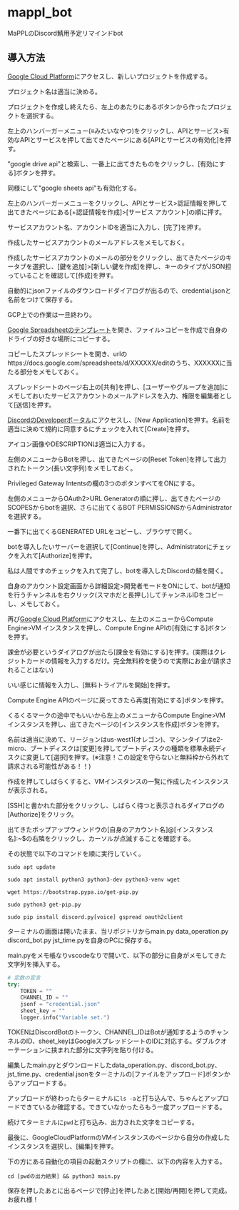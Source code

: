 # mappl_bot
MaPPLのDiscord鯖用予定リマインドbot

## 導入方法
[Google Cloud Platform](https://console.cloud.google.com/)にアクセスし、新しいプロジェクトを作成する。

プロジェクト名は適当に決める。

プロジェクトを作成し終えたら、左上のあたりにあるボタンから作ったプロジェクトを選択する。

左上のハンバーガーメニュー(≡みたいなやつ)をクリックし、APIとサービス>有効なAPIとサービスを押して出てきたページにある[APIとサービスの有効化]を押す。

"google drive api"と検索し、一番上に出てきたものをクリックし、[有効にする]ボタンを押す。

同様にして"google sheets api"も有効化する。

左上のハンバーガーメニューをクリックし、APIとサービス>認証情報を押して出てきたページにある[+認証情報を作成]>[サービス アカウント]の順に押す。

サービスアカウント名、アカウントIDを適当に入力し、[完了]を押す。

作成したサービスアカウントのメールアドレスをメモしておく。

作成したサービスアカウントのメールの部分をクリックし、出てきたページのキータブを選択し、[鍵を追加]>[新しい鍵を作成]を押し、キーのタイプがJSON担っていることを確認して[作成]を押す。

自動的にjsonファイルのダウンロードダイアログが出るので、credential.jsonと名前をつけて保存する。

GCP上での作業は一旦終わり。

[Google Spreadsheetのテンプレート](https://docs.google.com/spreadsheets/d/1ksaixAmJ1DKcp1AqKvngOCJo8mJHhd9vDue89mGjFHc/)を開き、ファイル>コピーを作成で自身のドライブの好きな場所にコピーする。

コピーしたスプレッドシートを開き、urlのhttps://docs.google.com/spreadsheets/d/XXXXXX/editのうち、XXXXXXに当たる部分をメモしておく。

スプレッドシートのページ右上の[共有]を押し、[ユーザーやグループを追加]にメモしておいたサービスアカウントのメールアドレスを入力、権限を編集者として[送信]を押す。

[DiscordのDeveloperポータル](https://discord.com/developers/applications)にアクセスし、[New Application]を押す。名前を適当に決めて規約に同意するにチェックを入れて[Create]を押す。

アイコン画像やDESCRIPTIONは適当に入力する。

左側のメニューからBotを押し、出てきたページの[Reset Token]を押して出力されたトークン(長い文字列)をメモしておく。

Privileged Gateway Intentsの欄の3つのボタンすべてをONにする。

左側のメニューからOAuth2>URL Generatorの順に押し、出てきたページのSCOPESからbotを選択、さらに出てくるBOT PERMISSIONSからAdministratorを選択する。

一番下に出てくるGENERATED URLをコピーし、ブラウザで開く。

botを導入したいサーバーを選択して[Continue]を押し、Administratorにチェックを入れて[Authorize]を押す。

私は人間ですのチェックを入れて完了し、botを導入したDiscordの鯖を開く。

自身のアカウント設定画面から詳細設定>開発者モードをONにして、botが通知を行うチャンネルを右クリック(スマホだと長押し)してチャンネルIDをコピーし、メモしておく。

再び[Google Cloud Platform](https://console.cloud.google.com/)にアクセスし、左上のメニューからCompute Engine>VM インスタンスを押し、Compute Engine APIの[有効にする]ボタンを押す。

課金が必要というダイアログが出たら[課金を有効にする]を押す。(実際はクレジットカードの情報を入力するだけ。完全無料枠を使うので実際にお金が請求されることはない)

いい感じに情報を入力し、[無料トライアルを開始]を押す。

Compute Engine APIのページに戻ってきたら再度[有効にする]ボタンを押す。

くるくるマークの途中でもいいから左上のメニューからCompute Engine>VM インスタンスを押し、出てきたページの[インスタンスを作成]ボタンを押す。

名前は適当に決めて、リージョンはus-west1(オレゴン)、マシンタイプはe2-micro、ブートディスクは[変更]を押してブートディスクの種類を標準永続ディスクに変更して[選択]を押す。(※注意！この設定を守らないと無料枠から外れて請求される可能性がある！！)

作成を押してしばらくすると、VMインスタンスの一覧に作成したインスタンスが表示される。

[SSH]と書かれた部分をクリックし、しばらく待つと表示されるダイアログの[Authorize]をクリック。

出てきたポップアップウィンドウの[自身のアカウント名]@[インスタンス名]:~$の右隣をクリックし、カーソルが点滅することを確認する。

その状態で以下のコマンドを順に実行していく。

`sudo apt update`

`sudo apt install python3 python3-dev python3-venv wget`

`wget https://bootstrap.pypa.io/get-pip.py`

`sudo python3 get-pip.py`

`sudo pip install discord.py[voice] gspread oauth2client`

ターミナルの画面は開いたまま、当リポジトリからmain.py data_operation.py discord_bot.py jst_time.pyを自身のPCに保存する。

main.pyをメモ帳なりvscodeなりで開いて、以下の部分に自身がメモしてきた文字列を挿入する。

```python
# 定数の宣言
try:
    TOKEN = ""
    CHANNEL_ID = ""
    jsonf = "credential.json"
    sheet_key = ""
    logger.info("Variable set.")
```

TOKENはDiscordBotのトークン、CHANNEL_IDはBotが通知するようのチャンネルのID、sheet_keyはGoogleスプレッドシートのIDに対応する。ダブルクオーテーションに挟まれた部分に文字列を貼り付ける。

編集したmain.pyとダウンロードしたdata_operation.py、discord_bot.py、jst_time.py、credential.jsonをターミナルの[ファイルをアップロード]ボタンからアップロードする。

アップロードが終わったらターミナルに`ls -a`と打ち込んで、ちゃんとアップロードできているか確認する。できていなかったらもう一度アップロードする。

続けてターミナルに`pwd`と打ち込み、出力された文字をコピーする。

最後に、GoogleCloudPlatformのVMインスタンスのページから自分の作成したインスタンスを選択し、[編集]を押す。

下の方にある自動化の項目の起動スクリプトの欄に、以下の内容を入力する。

```
cd [pwdの出力結果] && python3 main.py
```

保存を押したあとに出るページで[停止]を押したあと[開始/再開]を押して完成。お疲れ様！
